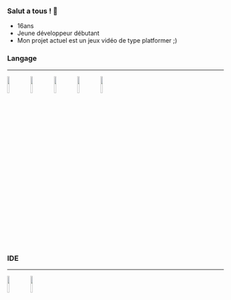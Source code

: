 ### Salut a tous ! 👋
- 16ans
 - Jeune développeur débutant
 - Mon projet actuel est un jeux vidéo de type platformer ;) 
### Langage
-----------------------------------
<img width="10%" src="https://user-images.githubusercontent.com/82234268/184509665-682c2fb6-91fc-4635-b1f3-5d03d94501ad.svg">
<img width="10%" src="https://user-images.githubusercontent.com/82234268/184509672-518aae94-c760-4db5-b174-aaa3c5e15053.svg">
<img width="10%" src="https://user-images.githubusercontent.com/82234268/184509673-79a707ea-f9e0-433f-b907-ed2f621613c3.svg">
<img width="10%" src="https://user-images.githubusercontent.com/82234268/184509676-df0ede39-5652-416e-bcd2-fe67bd994d83.svg">
<img width=10%"  src="https://user-images.githubusercontent.com/82234268/185202843-2b41b97b-af56-4ae5-8c31-cb33a8ed1bda.svg">


### IDE

-----------------------------------
<img width="10%" src="https://user-images.githubusercontent.com/82234268/184510016-cd331895-5400-4fc4-8368-511e6b718c5f.svg">
<img width="10%" src="https://user-images.githubusercontent.com/82234268/184510114-e3b75a7d-e104-4712-be08-dafd5487a2d4.svg">
